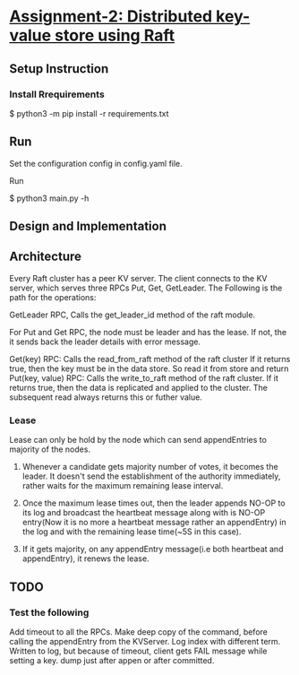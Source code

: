 # [Assignment-2: Distributed key-value store using Raft]( https://docs.google.com/document/u/1/d/e/2PACX-1vSy3psit4UbAQci5vZhj-NhRQCIm5eBRdCDIXnnAe_cNPouWomX6P95MSuZdoSMd_rV0ugUJvJaVnGY/pub)

## Setup Instruction

### Install Rrequirements

$ python3 -m pip install -r requirements.txt

## Run

Set the configuration config in config.yaml file.

Run

$ python3 main.py -h

## Design and Implementation

## Architecture

Every Raft cluster has a peer KV server.
The client connects to the KV server, which serves three RPCs Put, Get, GetLeader.
The Following is the path for the operations:

GetLeader RPC,
    Calls the get_leader_id method of the raft module.

For Put and Get RPC, the node must be leader and has the lease. If not, the it sends back the leader details with error message.

Get(key) RPC:
    Calls the read_from_raft method of the raft cluster
    If it returns true, then the key must be in the data store. So read it from store and return
Put(key, value) RPC:
    Calls the write_to_raft method of the raft cluster.
    If it returns true, then the data is replicated and applied to the cluster. The subsequent read always returns this or futher value.

### Lease

Lease can only be hold by the node which can send appendEntries to majority of the nodes.

1. Whenever a candidate gets majority number of votes, it becomes the leader.
It doesn't send the establishment of the authority immediately, rather waits for the maximum remaining lease interval.

2. Once the maximum lease times out, then the leader appends NO-OP to its log and broadcast the heartbeat message along with is NO-OP entry(Now it is no more a heartbeat message rather an appendEntry) in the log and with the remaining lease time(~5S in this case).

3. If it gets majority, on any appendEntry message(i.e both heartbeat and appendEntry), it renews the lease.

## TODO

### Test the following

Add timeout to all the RPCs.
Make deep copy of the command, before calling the appendEntry from the KVServer.
Log index with different term.
Written to log, but because of timeout, client gets FAIL message while setting a key.
dump just after appen or after committed.
